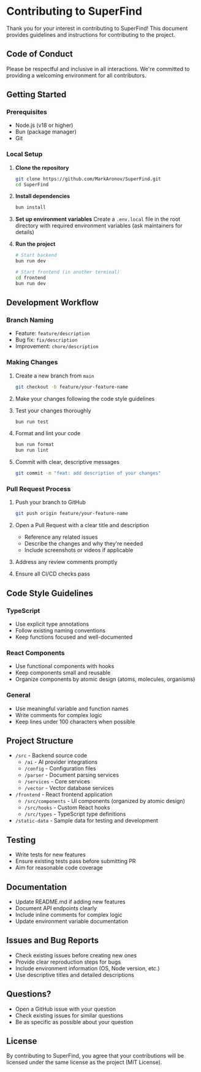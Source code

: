 # Contributing to SuperFind

Thank you for your interest in contributing to SuperFind! This document provides guidelines and instructions for contributing to the project.

## Code of Conduct

Please be respectful and inclusive in all interactions. We're committed to providing a welcoming environment for all contributors.

## Getting Started

### Prerequisites
- Node.js (v18 or higher)
- Bun (package manager)
- Git

### Local Setup

1. **Clone the repository**
   ```bash
   git clone https://github.com/MarkAronov/SuperFind.git
   cd SuperFind
   ```

2. **Install dependencies**
   ```bash
   bun install
   ```

3. **Set up environment variables**
   Create a `.env.local` file in the root directory with required environment variables (ask maintainers for details)

4. **Run the project**
   ```bash
   # Start backend
   bun run dev
   
   # Start frontend (in another terminal)
   cd frontend
   bun run dev
   ```

## Development Workflow

### Branch Naming
- Feature: `feature/description`
- Bug fix: `fix/description`
- Improvement: `chore/description`

### Making Changes

1. Create a new branch from `main`
   ```bash
   git checkout -b feature/your-feature-name
   ```

2. Make your changes following the code style guidelines

3. Test your changes thoroughly
   ```bash
   bun run test
   ```

4. Format and lint your code
   ```bash
   bun run format
   bun run lint
   ```

5. Commit with clear, descriptive messages
   ```bash
   git commit -m "feat: add description of your changes"
   ```

### Pull Request Process

1. Push your branch to GitHub
   ```bash
   git push origin feature/your-feature-name
   ```

2. Open a Pull Request with a clear title and description
   - Reference any related issues
   - Describe the changes and why they're needed
   - Include screenshots or videos if applicable

3. Address any review comments promptly

4. Ensure all CI/CD checks pass

## Code Style Guidelines

### TypeScript
- Use explicit type annotations
- Follow existing naming conventions
- Keep functions focused and well-documented

### React Components
- Use functional components with hooks
- Keep components small and reusable
- Organize components by atomic design (atoms, molecules, organisms)

### General
- Use meaningful variable and function names
- Write comments for complex logic
- Keep lines under 100 characters when possible

## Project Structure

- `/src` - Backend source code
  - `/ai` - AI provider integrations
  - `/config` - Configuration files
  - `/parser` - Document parsing services
  - `/services` - Core services
  - `/vector` - Vector database services
- `/frontend` - React frontend application
  - `/src/components` - UI components (organized by atomic design)
  - `/src/hooks` - Custom React hooks
  - `/src/types` - TypeScript type definitions
- `/static-data` - Sample data for testing and development

## Testing

- Write tests for new features
- Ensure existing tests pass before submitting PR
- Aim for reasonable code coverage

## Documentation

- Update README.md if adding new features
- Document API endpoints clearly
- Include inline comments for complex logic
- Update environment variable documentation

## Issues and Bug Reports

- Check existing issues before creating new ones
- Provide clear reproduction steps for bugs
- Include environment information (OS, Node version, etc.)
- Use descriptive titles and detailed descriptions

## Questions?

- Open a GitHub issue with your question
- Check existing issues for similar questions
- Be as specific as possible about your question

## License

By contributing to SuperFind, you agree that your contributions will be licensed under the same license as the project (MIT License).

